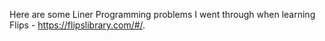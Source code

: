Here are some Liner Programming problems I went through when learning Flips - https://flipslibrary.com/#/.
